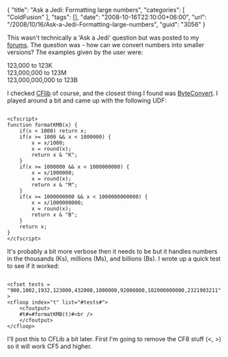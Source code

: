{
	"title": "Ask a Jedi: Formatting large numbers",
	"categories": [
		"ColdFusion"
	],
	"tags": [],
	"date": "2008-10-16T22:10:00+06:00",
	"url": "/2008/10/16/Ask-a-Jedi-Formatting-large-numbers",
	"guid": "3056"
}

This wasn't technically a 'Ask a Jedi' question but was posted to my <a href="http://www.raymondcamden.com/forums/messages.cfm?threadid=07898188-19B9-E658-9D6661C09F2AF2F6">forums</a>. The question was - how can we convert numbers into smaller versions? The examples given by the user were:

123,000 to 123K<br />
123,000,000 to 123M<br />
123,000,000,000 to 123B<br />

I checked <a href="http://www.cflib.org">CFlib</a> of course, and the closest thing I found was <a href="http://www.cflib.org/udf/ByteConvert">ByteConvert</a>. I played around a bit and came up with the following UDF:
<!--more-->
<code>
&lt;cfscript&gt;
function formatKMB(x) {
	if(x &lt; 1000) return x;
	if(x &gt;= 1000 && x &lt; 1000000) {
    	x = x/1000;
        x = round(x);
        return x & "K";
    }
    if(x &gt;= 1000000 && x &lt; 1000000000) {
    	x = x/1000000;
        x = round(x);
        return x & "M";
    }
    if(x &gt;= 1000000000 && x &lt; 1000000000000) {
    	x = x/1000000000;
        x = round(x);
        return x & "B";
    }
	return x;
}
&lt;/cfscript&gt;
</code>

It's probably a bit more verbose then it needs to be but it handles numbers in the thousands (Ks), millions (Ms), and billions (Bs). I wrote up a quick test to see if it worked:

<code>
&lt;cfset tests = "900,1002,1932,123000,432000,1000000,92000000,102000000000,2321903211"&gt;
&lt;cfloop index="t" list="#tests#"&gt;
	&lt;cfoutput&gt;
    #t#=#formatKMB(t)#&lt;br /&gt;
    &lt;/cfoutput&gt;
&lt;/cfloop&gt;
</code>

I'll post this to CFLib a bit later. First I'm going to remove the CF8 stuff (&lt;, &gt;) so it will work CF5 and higher.